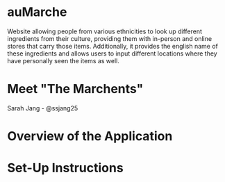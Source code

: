 # auMarche
Website allowing people from various ethnicities to look up different ingredients from their culture, providing them with in-person and online stores that carry those items. Additionally, it provides the english name of these ingredients and allows users to input different locations where they have personally seen the items as well.

# Meet "The Marchents"
Sarah Jang - @ssjang25

# Overview of the Application

# Set-Up Instructions
